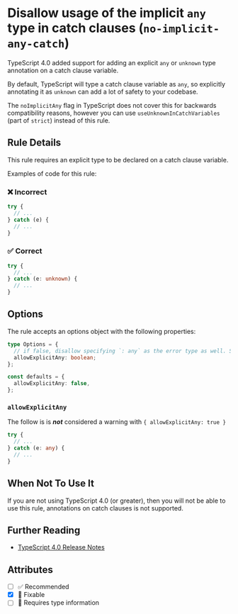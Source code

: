 # Disallow usage of the implicit `any` type in catch clauses (`no-implicit-any-catch`)

TypeScript 4.0 added support for adding an explicit `any` or `unknown` type annotation on a catch clause variable.

By default, TypeScript will type a catch clause variable as `any`, so explicitly annotating it as `unknown` can add a lot of safety to your codebase.

The `noImplicitAny` flag in TypeScript does not cover this for backwards compatibility reasons, however you can use `useUnknownInCatchVariables` (part of `strict`) instead of this rule.

## Rule Details

This rule requires an explicit type to be declared on a catch clause variable.

Examples of code for this rule:

<!--tabs-->

### ❌ Incorrect

```ts
try {
  // ...
} catch (e) {
  // ...
}
```

### ✅ Correct

<!-- TODO: prettier currently removes the type annotations, re-enable this once prettier is updated -->
<!-- prettier-ignore-start -->

```ts
try {
  // ...
} catch (e: unknown) {
  // ...
}
```

<!-- prettier-ignore-end -->

## Options

The rule accepts an options object with the following properties:

```ts
type Options = {
  // if false, disallow specifying `: any` as the error type as well. See also `no-explicit-any`
  allowExplicitAny: boolean;
};

const defaults = {
  allowExplicitAny: false,
};
```

### `allowExplicitAny`

The follow is is **_not_** considered a warning with `{ allowExplicitAny: true }`

<!-- TODO: prettier currently removes the type annotations, re-enable this once prettier is updated -->
<!-- prettier-ignore-start -->

```ts
try {
  // ...
} catch (e: any) {
  // ...
}
```

<!-- prettier-ignore-end -->

## When Not To Use It

If you are not using TypeScript 4.0 (or greater), then you will not be able to use this rule, annotations on catch clauses is not supported.

## Further Reading

- [TypeScript 4.0 Release Notes](https://devblogs.microsoft.com/typescript/announcing-typescript-4-0/#unknown-on-catch)

## Attributes

- [ ] ✅ Recommended
- [x] 🔧 Fixable
- [ ] 💭 Requires type information
